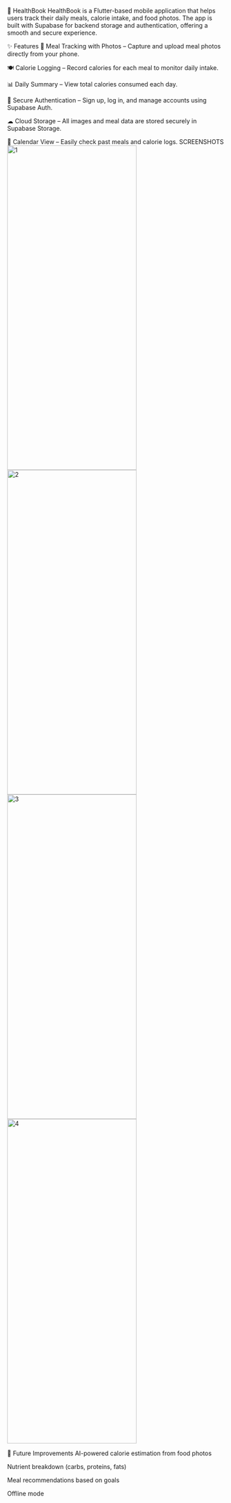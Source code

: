 📒 HealthBook
HealthBook is a Flutter-based mobile application that helps users track their daily meals, calorie intake, and food photos.
The app is built with Supabase for backend storage and authentication, offering a smooth and secure experience.

✨ Features
📸 Meal Tracking with Photos – Capture and upload meal photos directly from your phone.

🍽 Calorie Logging – Record calories for each meal to monitor daily intake.

📊 Daily Summary – View total calories consumed each day.

🔐 Secure Authentication – Sign up, log in, and manage accounts using Supabase Auth.

☁ Cloud Storage – All images and meal data are stored securely in Supabase Storage.

📅 Calendar 
View – Easily check past meals and calorie logs.
SCREENSHOTS
<img width="300" height="750" alt="1" src="https://github.com/user-attachments/assets/13c8f251-0360-40be-84e8-d49384f428de" />
<img width="300" height="750" alt="2" src="https://github.com/user-attachments/assets/5788e762-6800-49a7-a098-31f167e85ede" />
<img width="300" height="750" alt="3" src="https://github.com/user-attachments/assets/601836b3-685b-4472-a0f8-0136201c0177" />
<img width="300" height="750" alt="4" src="https://github.com/user-attachments/assets/9c7b49e2-642b-4812-9ba9-ca91d6312b41" />

🔮 Future Improvements
AI-powered calorie estimation from food photos

Nutrient breakdown (carbs, proteins, fats)

Meal recommendations based on goals

Offline mode
